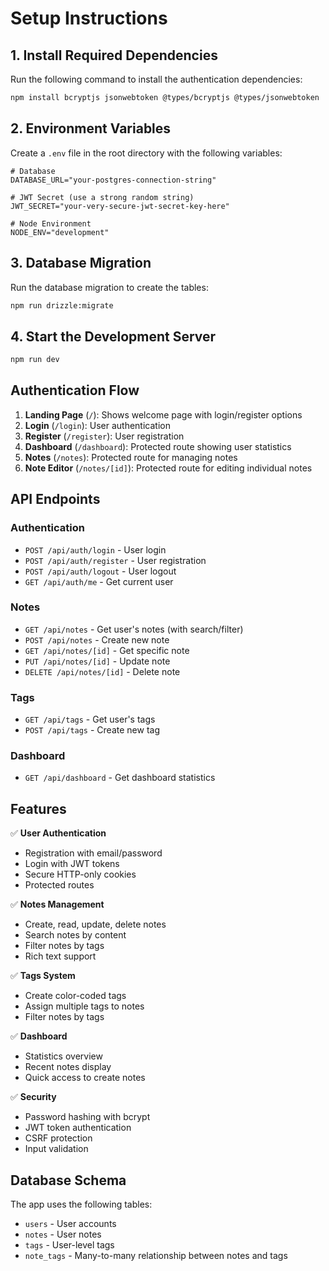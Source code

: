 # Setup Instructions

## 1. Install Required Dependencies

Run the following command to install the authentication dependencies:

```bash
npm install bcryptjs jsonwebtoken @types/bcryptjs @types/jsonwebtoken
```

## 2. Environment Variables

Create a `.env` file in the root directory with the following variables:

```env
# Database
DATABASE_URL="your-postgres-connection-string"

# JWT Secret (use a strong random string)
JWT_SECRET="your-very-secure-jwt-secret-key-here"

# Node Environment
NODE_ENV="development"
```

## 3. Database Migration

Run the database migration to create the tables:

```bash
npm run drizzle:migrate
```

## 4. Start the Development Server

```bash
npm run dev
```

## Authentication Flow

1. **Landing Page** (`/`): Shows welcome page with login/register options
2. **Login** (`/login`): User authentication 
3. **Register** (`/register`): User registration
4. **Dashboard** (`/dashboard`): Protected route showing user statistics
5. **Notes** (`/notes`): Protected route for managing notes
6. **Note Editor** (`/notes/[id]`): Protected route for editing individual notes

## API Endpoints

### Authentication
- `POST /api/auth/login` - User login
- `POST /api/auth/register` - User registration
- `POST /api/auth/logout` - User logout
- `GET /api/auth/me` - Get current user

### Notes
- `GET /api/notes` - Get user's notes (with search/filter)
- `POST /api/notes` - Create new note
- `GET /api/notes/[id]` - Get specific note
- `PUT /api/notes/[id]` - Update note
- `DELETE /api/notes/[id]` - Delete note

### Tags
- `GET /api/tags` - Get user's tags
- `POST /api/tags` - Create new tag

### Dashboard
- `GET /api/dashboard` - Get dashboard statistics

## Features

✅ **User Authentication**
- Registration with email/password
- Login with JWT tokens
- Secure HTTP-only cookies
- Protected routes

✅ **Notes Management**
- Create, read, update, delete notes
- Search notes by content
- Filter notes by tags
- Rich text support

✅ **Tags System**
- Create color-coded tags
- Assign multiple tags to notes
- Filter notes by tags

✅ **Dashboard**
- Statistics overview
- Recent notes display
- Quick access to create notes

✅ **Security**
- Password hashing with bcrypt
- JWT token authentication
- CSRF protection
- Input validation

## Database Schema

The app uses the following tables:
- `users` - User accounts
- `notes` - User notes
- `tags` - User-level tags
- `note_tags` - Many-to-many relationship between notes and tags
